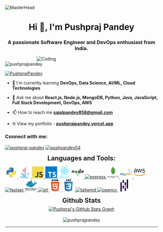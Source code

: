 ![MasterHead](https://capsule-render.vercel.app/api?type=waving&color=gradient&customColorList=6,11,20&height=300&section=header&text=Pushpraj%20Pandey&fontSize=50&fontColor=fff&animation=twinkling&fontAlignY=32&desc=Software%20Engineer%20|%20DevOps%20|%20Full%20Stack%20Developer&descAlignY=51&descAlign=50)

<h1 align="center">Hi 👋, I'm Pushpraj Pandey</h1>
<h3 align="center">A passionate Software Engineer and DevOps enthusiast from India.</h3>
<img align="right" alt="Coding" width="400" src="https://i.pinimg.com/originals/7e/b2/49/7eb249f2fd2e58e9ad6dd60ef892971b.gif">

<p align="left"> <img src="https://komarev.com/ghpvc/?username=pushprajpandey&label=Profile%20views&color=0e75b6&style=flat" alt="pushprajpandey" /> </p>

<p align="left"> <a href="https://github.com/PushprajPandey" target="blank"><img src="https://img.shields.io/github/followers/PushprajPandey?logo=github&style=for-the-badge" alt="PushprajPandey" /></a> </p>

- 🌱 I'm currently learning **DevOps, Data Science, AI/ML, Cloud Technologies**

- 💬 Ask me about **React.js, Node.js, MongoDB, Python, Java, JavaScript, Full Stack Development, DevOps, AWS**

- 📫 How to reach me **sajalpandey858@gmail.com**

- 🌐 View my portfolio - **[pushprajpandey.vercel.app](https://pushprajpandey.vercel.app)**

<h3 align="left">Connect with me:</h3>
<p align="left">
<a href="https://www.linkedin.com/in/pushpraj-pandey-249732250/" target="blank"><img align="center" src="https://raw.githubusercontent.com/rahuldkjain/github-profile-readme-generator/master/src/images/icons/Social/linked-in-alt.svg" alt="pushpraj-pandey" height="30" width="40" /></a>
<a href="https://www.instagram.com/pushpandey04" target="blank"><img align="center" src="https://raw.githubusercontent.com/rahuldkjain/github-profile-readme-generator/master/src/images/icons/Social/instagram.svg" alt="pushpandey04" height="30" width="40" /></a>
</p>

<h2 align="center" style="margin: 10px;">Languages and Tools:</h2>
<p align="left"> 
<a href="https://www.python.org" target="_blank" rel="noreferrer"> <img src="https://raw.githubusercontent.com/devicons/devicon/master/icons/python/python-original.svg" alt="python" width="40" height="40"/> </a> 
<a href="https://www.java.com" target="_blank" rel="noreferrer"> <img src="https://raw.githubusercontent.com/devicons/devicon/master/icons/java/java-original.svg" alt="java" width="40" height="40"/> </a> 
<a href="https://developer.mozilla.org/en-US/docs/Web/JavaScript" target="_blank" rel="noreferrer"> <img src="https://raw.githubusercontent.com/devicons/devicon/master/icons/javascript/javascript-original.svg" alt="javascript" width="40" height="40"/> </a> 
<a href="https://www.typescriptlang.org/" target="_blank" rel="noreferrer"> <img src="https://raw.githubusercontent.com/devicons/devicon/master/icons/typescript/typescript-original.svg" alt="typescript" width="40" height="40"/> </a> 
<a href="https://reactjs.org/" target="_blank" rel="noreferrer"> <img src="https://raw.githubusercontent.com/devicons/devicon/master/icons/react/react-original-wordmark.svg" alt="react" width="40" height="40"/> </a> 
<a href="https://nodejs.org" target="_blank" rel="noreferrer"> <img src="https://raw.githubusercontent.com/devicons/devicon/master/icons/nodejs/nodejs-original-wordmark.svg" alt="nodejs" width="40" height="40"/> </a> 
<a href="https://expressjs.com" target="_blank" rel="noreferrer"> <img src="https://icongr.am/devicon/express-original-wordmark.svg?size=128&color=currentColor" alt="express" width="40" height="40"/> </a> 
<a href="https://www.mongodb.com/" target="_blank" rel="noreferrer"> <img src="https://raw.githubusercontent.com/devicons/devicon/master/icons/mongodb/mongodb-original-wordmark.svg" alt="mongodb" width="40" height="40"/> </a> 
<a href="https://www.mysql.com/" target="_blank" rel="noreferrer"> <img src="https://raw.githubusercontent.com/devicons/devicon/master/icons/mysql/mysql-original-wordmark.svg" alt="mysql" width="40" height="40"/> </a> 
<a href="https://aws.amazon.com" target="_blank" rel="noreferrer"> <img src="https://raw.githubusercontent.com/devicons/devicon/master/icons/amazonwebservices/amazonwebservices-original-wordmark.svg" alt="aws" width="40" height="40"/> </a> 
<a href="https://fastapi.tiangolo.com/" target="_blank" rel="noreferrer"> <img src="https://fastapi.tiangolo.com/img/logo-margin/logo-teal.png" alt="fastapi" width="40" height="40"/> </a> 
<a href="https://www.docker.com/" target="_blank" rel="noreferrer"> <img src="https://raw.githubusercontent.com/devicons/devicon/master/icons/docker/docker-original-wordmark.svg" alt="docker" width="40" height="40"/> </a> 
<a href="https://git-scm.com/" target="_blank" rel="noreferrer"> <img src="https://www.vectorlogo.zone/logos/git-scm/git-scm-icon.svg" alt="git" width="40" height="40"/> </a> 
<a href="https://www.w3.org/html/" target="_blank" rel="noreferrer"> <img src="https://raw.githubusercontent.com/devicons/devicon/master/icons/html5/html5-original-wordmark.svg" alt="html5" width="40" height="40"/> </a> 
<a href="https://www.w3schools.com/css/" target="_blank" rel="noreferrer"> <img src="https://raw.githubusercontent.com/devicons/devicon/master/icons/css3/css3-original-wordmark.svg" alt="css3" width="40" height="40"/> </a> 
<a href="https://tailwindcss.com/" target="_blank" rel="noreferrer"> <img src="https://www.vectorlogo.zone/logos/tailwindcss/tailwindcss-icon.svg" alt="tailwind" width="40" height="40"/> </a> 
<a href="https://opencv.org/" target="_blank" rel="noreferrer"> <img src="https://www.vectorlogo.zone/logos/opencv/opencv-icon.svg" alt="opencv" width="40" height="40"/> </a> 
<a href="https://pandas.pydata.org/" target="_blank" rel="noreferrer"> <img src="https://raw.githubusercontent.com/devicons/devicon/2ae2a900d2f041da66e950e4d48052658d850630/icons/pandas/pandas-original.svg" alt="pandas" width="40" height="40"/> </a> 
</p>

<div align="center">
<h2 align="center" style="margin: 5px 10px;">Github Stats</h2>

<a href="https://github.com/PushprajPandey/PushprajPandey">
  <img align="center" src="https://github-profile-summary-cards.vercel.app/api/cards/profile-details?username=PushprajPandey&theme=github_dark&hide_border=true" alt="Pushpraj's GitHub Stats Graph"/>
</a>
<br> </br>
<img align="center" src="https://github-readme-stats.vercel.app/api/top-langs/?username=PushprajPandey&layout=compact&theme=github_dark&show_icons=true" alt="pushprajpandey" />
</div>

---

